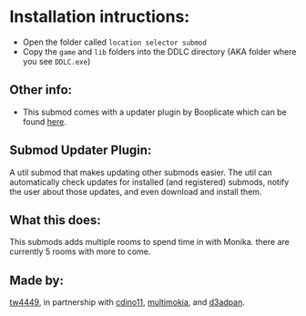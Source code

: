 # Installation intructions:
- Open the folder called `location selector submod`
- Copy the `game` and `lib` folders into the DDLC directory (AKA folder where you see `DDLC.exe`)

## Other info:
- This submod comes with a updater plugin by Booplicate which can be found [here](https://github.com/Booplicate/MAS-Submods-SubmodUpdaterPlugin).

## Submod Updater Plugin:
A util submod that makes updating other submods easier. The util can automatically check updates for installed (and registered) submods, notify the user about those updates, and even download and install them.

## What this does:
This submods adds multiple rooms to spend time in with Monika. there are currently 5 rooms with more to come.

## Made by:
[tw4449](https://github.com/tw4449), in partnership with [cdino11](https://github.com/cdino11), [multimokia](https://github.com/multimokia), and [d3adpan](https://github.com/d3adpan).
